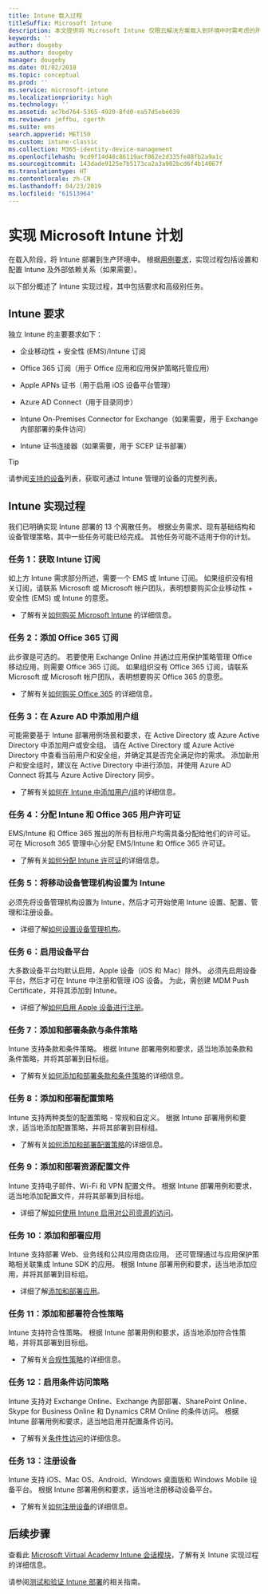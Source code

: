 ```yaml
---
title: Intune 载入过程
titleSuffix: Microsoft Intune
description: 本文提供将 Microsoft Intune 仅限云解决方案载入到环境中时需考虑的所有详细信息。
keywords: ''
author: dougeby
ms.author: dougeby
manager: dougeby
ms.date: 01/02/2018
ms.topic: conceptual
ms.prod: ''
ms.service: microsoft-intune
ms.localizationpriority: high
ms.technology: ''
ms.assetid: ac7bd764-5365-4920-8fd0-ea57d5ebe039
ms.reviewer: jeffbu, cgerth
ms.suite: ems
search.appverid: MET150
ms.custom: intune-classic
ms.collection: M365-identity-device-management
ms.openlocfilehash: 9cd9f14d48c86119acf862e2d335fe88fb2a9a1c
ms.sourcegitcommit: 143dade9125e7b5173ca2a3a902bcd6f4b14067f
ms.translationtype: HT
ms.contentlocale: zh-CN
ms.lasthandoff: 04/23/2019
ms.locfileid: "61513964"
---
```

# <a name="implement-your-microsoft-intune-plan"></a>实现 Microsoft Intune 计划

在载入阶段，将 Intune 部署到生产环境中。 根据[用例要求](planning-guide-requirements.md)，实现过程包括设置和配置 Intune 及外部依赖关系（如果需要）。

以下部分概述了 Intune 实现过程，其中包括要求和高级别任务。

## <a name="intune-requirements"></a>Intune 要求

独立 Intune 的主要要求如下：

-   企业移动性 + 安全性 (EMS)/Intune 订阅

-   Office 365 订阅（用于 Office 应用和应用保护策略托管应用）

-   Apple APNs 证书（用于启用 iOS 设备平台管理）

-   Azure AD Connect（用于目录同步）

-   Intune On-Premises Connector for Exchange（如果需要，用于 Exchange 内部部署的条件访问）

-   Intune 证书连接器（如果需要，用于 SCEP 证书部署）

>[!TIP]
> 请参阅[支持的设备](supported-devices-browsers.md)列表，获取可通过 Intune 管理的设备的完整列表。

## <a name="intune-implementation-process"></a>Intune 实现过程

我们已明确实现 Intune 部署的 13 个离散任务。 根据业务需求、现有基础结构和设备管理策略，其中一些任务可能已经完成。 其他任务可能不适用于你的计划。

### <a name="task-1-get-an-intune-subscription"></a>任务 1：获取 Intune 订阅

如上方 Intune 需求部分所述，需要一个 EMS 或 Intune 订阅。 如果组织没有相关订阅，请联系 Microsoft 或 Microsoft 帐户团队，表明想要购买企业移动性 + 安全性 (EMS) 或 Intune 的意愿。

-   了解有关[如何购买 Microsoft Intune](https://www.microsoft.com/cloud-platform/microsoft-intune-pricing) 的详细信息。

### <a name="task-2-add-office-365-subscription"></a>任务 2：添加 Office 365 订阅

此步骤是可选的。 若要使用 Exchange Online 并通过应用保护策略管理 Office 移动应用，则需要 Office 365 订阅。 如果组织没有 Office 365 订阅，请联系 Microsoft 或 Microsoft 帐户团队，表明想要购买 Office 365 的意愿。

-   了解有关[如何购买 Office 365](https://products.office.com/business/compare-office-365-for-business-plans) 的详细信息。

### <a name="task-3-add-users-groups-in-azure-ad"></a>任务 3：在 Azure AD 中添加用户组

可能需要基于 Intune 部署用例场景和要求，在 Active Directory 或 Azure Active Directory 中添加用户或安全组。 请在 Active Directory 或 Azure Active Directory 中查看当前用户和安全组，并确定其是否完全满足你的需求。 添加新用户和安全组时，建议在 Active Directory 中进行添加，并使用 Azure AD Connect 将其与 Azure Active Directory 同步。


-   了解有关[如何在 Intune 中添加用户/组](users-permissions-add.md)的详细信息。
<!---why not send them to the AAD connect topic? Question out to Andre: https://docs.microsoft.com/azure/active-directory/connect/active-directory-aadconnect--->



### <a name="task-4-assign-intune-and-office-365-user-licenses"></a>任务 4：分配 Intune 和 Office 365 用户许可证

EMS/Intune 和 Office 365 推出的所有目标用户均需具备分配给他们的许可证。 可在 Microsoft 365 管理中心分配 EMS/Intune 和 Office 365 许可证。

-   了解有关[如何分配 Intune 许可证](licenses-assign.md)的详细信息。

### <a name="task-5-set-mobile-device-management-authority-to-intune"></a>任务 5：将移动设备管理机构设置为 Intune

必须先将设备管理机构设置为 Intune，然后才可开始使用 Intune 设置、配置、管理和注册设备。

-   详细了解[如何设置设备管理机构](mdm-authority-set.md)。

### <a name="task-6-enable-device-platforms"></a>任务 6：启用设备平台

大多数设备平台均默认启用，Apple 设备（iOS 和 Mac）除外。 必须先启用设备平台，然后才可在 Intune 中注册和管理 iOS 设备。 为此，需创建 MDM Push Certificate，并将其添加到 Intune。

-   详细了解[如何启用 Apple 设备进行注册](apple-mdm-push-certificate-get.md)。

### <a name="task-7-add-and-deploy-terms-and-conditions-policies"></a>任务 7：添加和部署条款与条件策略

Intune 支持条款和条件策略。 根据 Intune 部署用例和要求，适当地添加条款和条件策略，并将其部署到目标组。

-   了解有关[如何添加和部署条款和条件策略](terms-and-conditions-create.md)的详细信息。

### <a name="task-8-add-and-deploy-configuration-policies"></a>任务 8：添加和部署配置策略

Intune 支持两种类型的配置策略 - 常规和自定义。 根据 Intune 部署用例和要求，适当地添加配置策略，并将其部署到目标组。

-   了解有关[如何添加和部署配置策略](device-profiles.md)的详细信息。

### <a name="task-9-add-and-deploy-resource-profiles"></a>任务 9：添加和部署资源配置文件

Intune 支持电子邮件、Wi-Fi 和 VPN 配置文件。 根据 Intune 部署用例和要求，适当地添加配置文件，并将其部署到目标组。

-   详细了解[如何使用 Intune 启用对公司资源的访问](device-profiles.md)。

### <a name="task-10-add-and-deploy-apps"></a>任务 10：添加和部署应用

Intune 支持部署 Web、业务线和公共应用商店应用。 还可管理通过与应用保护策略相关联集成 Intune SDK 的应用。 根据 Intune 部署用例和要求，适当地添加应用，并将其部署到目标组。

-   详细了解[添加和部署应用](app-management.md)。

### <a name="task-11-add-and-deploy-compliance-policies"></a>任务 11：添加和部署符合性策略

Intune 支持符合性策略。 根据 Intune 部署用例和要求，适当地添加符合性策略，并将其部署到目标组。

-   了解有关[合规性策略](device-compliance.md)的详细信息。

### <a name="task-12-enable-conditional-access-policies"></a>任务 12：启用条件访问策略

Intune 支持对 Exchange Online、Exchange 內部部署、SharePoint Online、Skype for Business Online 和 Dynamics CRM Online 的条件访问。 根据 Intune 部署用例和要求，适当地启用并配置条件访问。

-   了解有关[条件性访问](conditional-access.md)的详细信息。

### <a name="task-13-enroll-devices"></a>任务 13：注册设备

Intune 支持 iOS、Mac OS、Android、Windows 桌面版和 Windows Mobile 设备平台。 根据 Intune 部署用例和要求，适当地注册移动设备平台。

-   了解有关[如何注册设备](device-enrollment.md)的详细信息。


## <a name="next-steps"></a>后续步骤

查看此 [Microsoft Virtual Academy Intune 会话模块](https://mva.microsoft.com/en-US/training-courses/deploying-microsoft-enterprise-mobility-suite-16408)，了解有关 Intune 实现过程的详细信息。


请参阅[测试和验证 Intune 部署](planning-guide-test-validation.md)的相关指南。
